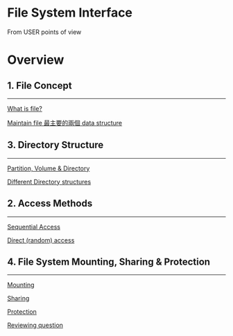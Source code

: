 # File System Interface

From USER points of view

# Overview

## 1. File Concept

---

[What is file?](File%20System%20Interface%20ebda5196a44a46fe95f8c54ab7db9255/What%20is%20file%20e602119ffa864ea9aa8e5a97486dea5d.md)

[Maintain file 最主要的兩個 data structure](File%20System%20Interface%20ebda5196a44a46fe95f8c54ab7db9255/Maintain%20file%20%E6%9C%80%E4%B8%BB%E8%A6%81%E7%9A%84%E5%85%A9%E5%80%8B%20data%20structure%2004640507f2ec47a0b2efb9a5808067e9.md)

## 3. Directory Structure

---

[Partition, Volume & Directory](File%20System%20Interface%20ebda5196a44a46fe95f8c54ab7db9255/Partition,%20Volume%20&%20Directory%20fa8824453cde4f03a19efbd152c2bbcb.md)

[Different Directory structures](File%20System%20Interface%20ebda5196a44a46fe95f8c54ab7db9255/Different%20Directory%20structures%20a43da00910dd41f4b8f268b3332f294d.md)

## 2. Access Methods

---

[Sequential  Access](File%20System%20Interface%20ebda5196a44a46fe95f8c54ab7db9255/Sequential%20Access%208eb89d1c7f304330a1737b628e4fff72.md)

[Direct (random) access](File%20System%20Interface%20ebda5196a44a46fe95f8c54ab7db9255/Direct%20(random)%20access%203aa881efa1474909bee260112f5417d5.md)

## 4. File System Mounting, Sharing & Protection

---

[Mounting](File%20System%20Interface%20ebda5196a44a46fe95f8c54ab7db9255/Mounting%20765da27c7aa940a5b6e8daa881133086.md)

[Sharing](File%20System%20Interface%20ebda5196a44a46fe95f8c54ab7db9255/Sharing%20e1442570b57146b1bd6d3d8e58c45903.md)

[Protection](File%20System%20Interface%20ebda5196a44a46fe95f8c54ab7db9255/Protection%2090b79a1774b44ac5966dcfc8377fa108.md)

[Reviewing question](File%20System%20Interface%20ebda5196a44a46fe95f8c54ab7db9255/Reviewing%20question%20bd9601e3de1c4f72908c3b19977f6b03.md)